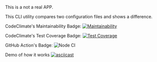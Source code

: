 This is a not a real APP.

This CLI utility compares two configuration files and shows a difference.

CodeClimate's Maintainability Badge:
[![Maintainability](https://api.codeclimate.com/v1/badges/e344b251e41bc9bd8e2f/maintainability)](https://codeclimate.com/github/JakeTheFriendlyDog/frontend-project-lvl2/maintainability)

CodeClimate's Test Coverage Badge:
[![Test Coverage](https://api.codeclimate.com/v1/badges/e344b251e41bc9bd8e2f/test_coverage)](https://codeclimate.com/github/JakeTheFriendlyDog/frontend-project-lvl2/test_coverage)

GitHub Action's Badge: 
![Node CI](https://github.com/JakeTheFriendlyDog/frontend-project-lvl2/workflows/Node%20CI/badge.svg)

Demo of how it works
[![asciicast](https://asciinema.org/a/U1hEsNtjN1T7DVjJjvU1q09Va.svg)](https://asciinema.org/a/U1hEsNtjN1T7DVjJjvU1q09Va)
